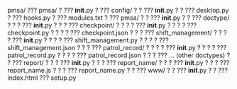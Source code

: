 pmsa/
??? pmsa/
?   ??? __init__.py
?   ??? config/
?   ?   ??? __init__.py
?   ?   ??? desktop.py
?   ??? hooks.py
?   ??? modules.txt
?   ??? pmsa/
?   ?   ??? __init__.py
?   ?   ??? doctype/
?   ?   ?   ??? __init__.py
?   ?   ?   ??? checkpoint/
?   ?   ?   ?   ??? __init__.py
?   ?   ?   ?   ??? checkpoint.py
?   ?   ?   ?   ??? checkpoint.json
?   ?   ?   ??? shift_management/
?   ?   ?   ?   ??? __init__.py
?   ?   ?   ?   ??? shift_management.py
?   ?   ?   ?   ??? shift_management.json
?   ?   ?   ??? patrol_record/
?   ?   ?   ?   ??? __init__.py
?   ?   ?   ?   ??? patrol_record.py
?   ?   ?   ?   ??? patrol_record.json
?   ?   ?   ??? ... (other doctypes)
?   ?   ??? report/
?   ?   ?   ??? __init__.py
?   ?   ?   ??? report_name/
?   ?   ?       ??? __init__.py
?   ?   ?       ??? report_name.js
?   ?   ?       ??? report_name.py
?   ?   ??? www/
?   ?       ??? __init__.py
?   ?       ??? index.html
??? setup.py
